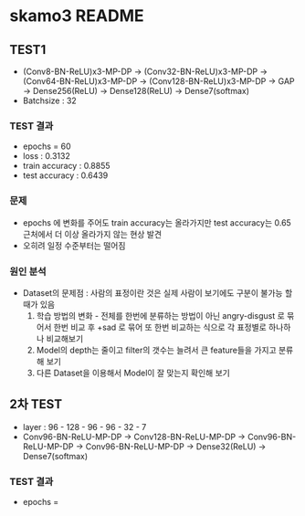 # skamo3 README

 
## TEST1
 - (Conv8-BN-ReLU)x3-MP-DP -> (Conv32-BN-ReLU)x3-MP-DP -> (Conv64-BN-ReLU)x3-MP-DP -> (Conv128-BN-ReLU)x3-MP-DP -> GAP -> Dense256(ReLU) -> Dense128(ReLU) -> Dense7(softmax)
 - Batchsize : 32
 
 ### TEST 결과
 - epochs = 60
 - loss : 0.3132
 - train accuracy : 0.8855
 - test accuracy : 0.6439  
 
  ### 문제
 - epochs 에 변화를 주어도 train accuracy는 올라가지만 test accuracy는 0.65 근처에서 더 이상 올라가지 않는 현상 발견
 - 오히려 일정 수준부터는 떨어짐
 ### 원인 분석  
 - Dataset의 문제점 : 사람의 표정이란 것은 실제 사람이 보기에도 구분이 불가능 할 때가 있음   
    1. 학습 방법의 변화 - 전체를 한번에 분류하는 방법이 아닌 angry-disgust 로 묶어서 한번 비교 후 +sad 로 묶어 또 한번 비교하는 식으로 각 표정별로 하나하나 비교해보기
    2. Model의 depth는 줄이고 filter의 갯수는 늘려서 큰 feature들을 가지고 분류해 보기
    3. 다른 Dataset을 이용해서 Model이 잘 맞는지 확인해 보기

## 2차 TEST
 - layer :  96 - 128 - 96 - 96 - 32 - 7 
 - Conv96-BN-ReLU-MP-DP -> Conv128-BN-ReLU-MP-DP -> Conv96-BN-ReLU-MP-DP -> Conv96-BN-ReLU-MP-DP -> Dense32(ReLU) -> Dense7(softmax)
 
 ### TEST 결과
 - epochs = 